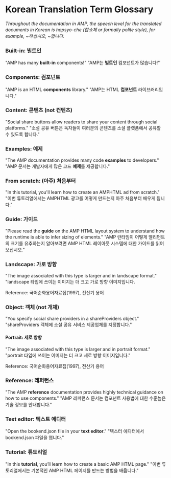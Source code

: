 # Korean Translation Term Glossary

*Throughout the documentation in AMP, the speech level for the translated documents in Korean
is hapsyo-che (합쇼체 or formally polite style), for example, ~하십시오, ~합니다.*

### Built-in: 빌트인
"AMP has many **built-in** components!"
"AMP는 **빌트인** 컴포넌트가 많습니다!"

### Components: 컴포넌트
"AMP is an HTML  **components** library."
"AMP는 HTML **컴포넌트** 라이브러리입니다."

### Content: 콘텐츠 (not 컨텐츠)
"Social share buttons allow readers to share your content through social platforms."
"소셜 공유 버튼은 독자들이 여러분의 콘텐츠를 소셜 플랫폼에서 공유할 수 있도록 합니다."

### Examples: 예제
"The AMP documentation provides many code **examples** to developers."
"AMP 문서는 개발자에게 많은 코드 **예제**를 제공합니다."

### From scratch: (아주) 처음부터 
"In this tutorial, you'll learn how to create an AMPHTML ad from scratch."
"이번 튜토리얼에서는 AMPHTML 광고를 어떻게 만드는지 아주 처음부터 배우게 됩니다."

### Guide: 가이드
"Please read the **guide** on the AMP HTML layout system to understand how the runtime is able to infer sizing of elements."
"AMP 런타임이 어떻게 엘리먼트의 크기를 유추하는지 알아보려면 AMP HTML 레이아웃 시스템에 대한 가이드를 읽어보십시오."

### Landscape: 가로 방향
"The image associated with this type is larger and in landscape format."
"landscape 타입에 쓰이는 이미지는 더 크고 가로 방향 이미지입니다.

Reference: 국어순화용어자료집(1997), 전산기 용어

### Object: 객체 (not 개체)
"You specify social share providers in a shareProviders object."
"shareProviders 객체에 소셜 공유 서비스 제공업체를 지정합니다."

#### Portrait: 세로 방향
"The image associated with this type is larger and in portrait format."
"portrait 타입에 쓰이는 이미지는 더 크고 세로 방향 이미지입니다."

Reference: 국어순화용어자료집(1997), 전산기 용어

### Reference: 레퍼런스
"The AMP **reference** documentation provides highly technical guidance on how to use components."
"AMP 레퍼런스 문서는 컴포넌트 사용법에 대한 수준높은 기술 정보를 안내합니다."

### Text editor: 텍스트 에디터
"Open the bookend.json file in your **text editor**."
"텍스터 에디터에서 bookend.json 파일을 엽니다."

### Tutorial: 튜토리얼
"In this **tutorial**, you’ll learn how to create a basic AMP HTML page."
"이번 튜토리얼에서는 기본적인 AMP HTML 페이지를 만드는 방법을 배웁니다."
